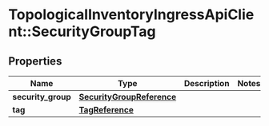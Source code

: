 # TopologicalInventoryIngressApiClient::SecurityGroupTag

## Properties
Name | Type | Description | Notes
------------ | ------------- | ------------- | -------------
**security_group** | [**SecurityGroupReference**](SecurityGroupReference.md) |  | 
**tag** | [**TagReference**](TagReference.md) |  | 


